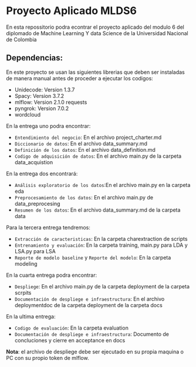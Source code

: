 # Proyecto Aplicado MLDS6

En esta repossitorio podra econtrar el proyecto aplicado del modulo 6 del diplomado de Machine Learning Y data Science de la Universidad Nacional de Colombia


## Dependencias:
En este proyecto se usan las siguientes librerias que deben ser instaladas de manera manual antes de proceder a ejecutar los codigos:
* Unidecode: Version 1.3.7
* Spacy: Version 3.7.2
* mlflow: Version 2.1.0 requests
* pyngrok: Version 7.0.2
* wordcloud

En la entrega uno podra encontrar:
* `Entendimiento del negocio`: En el archivo project_charter.md
* `Diccionario de datos`: En el archivo data_summary.md
* `Definición de los datos`: En el archivo data_definition.md
* `Codigo de adquisición de datos`: En el archivo main.py de la carpeta data_acquistion


En la entrega dos encontrará:
* `Análisis exploratorio de los datos`:En el archivo main.py en la carpeta eda
* `Preprocesamiento de los datos`: En el archivo main.py de data_preprocesing
* `Resumen de los datos`: En el archivo data_summary.md de la carpeta data

Para la tercera entrega tendremos:
* `Extracción de caracteristicas`: En la carpeta charextraction de scripts
* `Entrenamiento y evaluación`: En la carpeta training, main.py para LDA y LSA.py para LSA
* `Reporte de modelo baseline` y `Reporte del modelo`: En la carpeta modeling

En la cuarta entrega podra encontrar:
* `Despliege`: En el archivo main.py de la carpeta deployment de la carpeta scrpits
* `Documentación de despliege e infraestructura`: En el archivo deploymentdoc de la carpeta deployment de la carpeta docs

En la ultima entrega:
* `Codigo de evaluación`: En la carpeta evaluation
* `Documentación de despliege e infraestructura`: Documento de concluciones y cierre en acceptance en docs
  
**Nota**: el archivo de despliege debe ser ejecutado en su propia maquina o PC con su propio token de mlflow.
